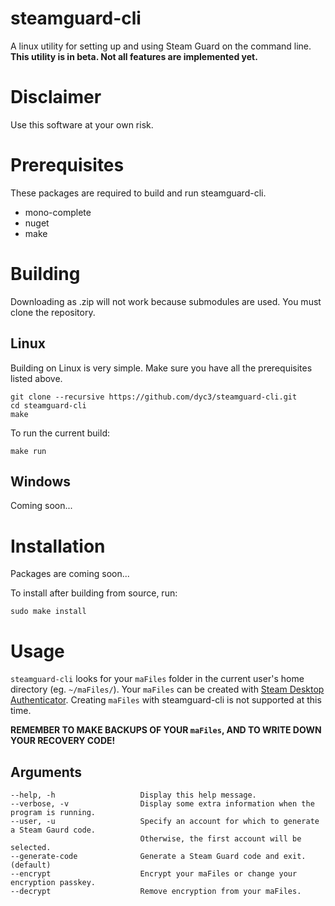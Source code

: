 # steamguard-cli
A linux utility for setting up and using Steam Guard on the command line.
**This utility is in beta. Not all features are implemented yet.**

# Disclaimer
Use this software at your own risk. 

# Prerequisites
These packages are required to build and run steamguard-cli.
* mono-complete
* nuget
* make

# Building
Downloading as .zip will not work because submodules are used. You must clone the repository.

## Linux
Building on Linux is very simple. Make sure you have all the prerequisites listed above.

    git clone --recursive https://github.com/dyc3/steamguard-cli.git
    cd steamguard-cli
    make

To run the current build:

    make run

## Windows
Coming soon...

# Installation
Packages are coming soon...

To install after building from source, run:

    sudo make install

# Usage
`steamguard-cli` looks for your `maFiles` folder in the current user's home directory (eg. `~/maFiles/`). 
Your `maFiles` can be created with [Steam Desktop Authenticator][SDA]. Creating `maFiles` with
steamguard-cli is not supported at this time. 

**REMEMBER TO MAKE BACKUPS OF YOUR `maFiles`, AND TO WRITE DOWN YOUR RECOVERY CODE!**

[SDA]: https://github.com/Jessecar96/SteamDesktopAuthenticator

## Arguments
    --help, -h                   Display this help message.
    --verbose, -v                Display some extra information when the program is running.
    --user, -u                   Specify an account for which to generate a Steam Gaurd code.
                                 Otherwise, the first account will be selected.
    --generate-code              Generate a Steam Guard code and exit. (default)
    --encrypt                    Encrypt your maFiles or change your encryption passkey.
    --decrypt                    Remove encryption from your maFiles.
